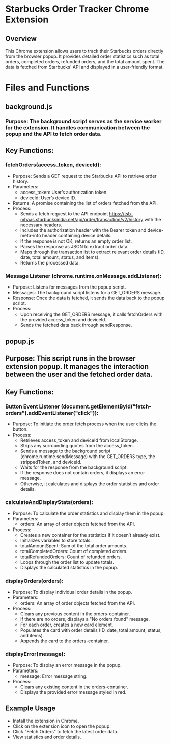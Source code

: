 # Starbucks Order Tracker Chrome Extension
## Overview
This Chrome extension allows users to track their Starbucks orders directly from the browser popup. It provides detailed order statistics such as total orders, completed orders, refunded orders, and the total amount spent. The data is fetched from Starbucks' API and displayed in a user-friendly format.

# Files and Functions
## background.js

### Purpose: The background script serves as the service worker for the extension. It handles communication between the popup and the API to fetch order data.

## Key Functions:

### fetchOrders(access_token, deviceId):

- Purpose: Sends a GET request to the Starbucks API to retrieve order history.
- Parameters:
    - access_token: User’s authorization token.
    - deviceId: User’s device ID.
- Returns: A promise containing the list of orders fetched from the API.
- Process:
    - Sends a fetch request to the API endpoint https://tsb-mbaas.starbucksindia.net/api/order/transaction/v2/history with the necessary headers.
    - Includes the authorization header with the Bearer token and device-meta-info header containing device details.
    - If the response is not OK, returns an empty order list.
    - Parses the response as JSON to extract order data.
    - Maps through the transaction list to extract relevant order details (ID, date, total amount, status, and items).
    - Returns the processed data.
### Message Listener (chrome.runtime.onMessage.addListener):

- Purpose: Listens for messages from the popup script.
- Messages: The background script listens for a GET_ORDERS message.
- Response: Once the data is fetched, it sends the data back to the popup script.
- Process:
    - Upon receiving the GET_ORDERS message, it calls fetchOrders with the provided access_token and deviceId.
    - Sends the fetched data back through sendResponse.
      
## popup.js

## Purpose: This script runs in the browser extension popup. It manages the interaction between the user and the fetched order data.

## Key Functions:

### Button Event Listener (document.getElementById("fetch-orders").addEventListener("click")):

- Purpose: To initiate the order fetch process when the user clicks the button.
- Process:
    - Retrieves access_token and deviceId from localStorage.
    - Strips any surrounding quotes from the access_token.
    - Sends a message to the background script (chrome.runtime.sendMessage) with the GET_ORDERS type, the strippedToken, and deviceId.
    - Waits for the response from the background script.
    - If the response does not contain orders, it displays an error message.
    - Otherwise, it calculates and displays the order statistics and order details.

### calculateAndDisplayStats(orders):

- Purpose: To calculate the order statistics and display them in the popup.
- Parameters:
    - orders: An array of order objects fetched from the API.
- Process:
    - Creates a new container for the statistics if it doesn’t already exist.
    - Initializes variables to store totals:
    - totalAmountSpent: Sum of the total order amounts.
    - totalCompletedOrders: Count of completed orders.
    - totalRefundedOrders: Count of refunded orders.
    - Loops through the order list to update totals.
    - Displays the calculated statistics in the popup.
### displayOrders(orders):

- Purpose: To display individual order details in the popup.
- Parameters:
    - orders: An array of order objects fetched from the API.
- Process:
    - Clears any previous content in the orders-container.
    - If there are no orders, displays a "No orders found" message.
    - For each order, creates a new card element.
    - Populates the card with order details (ID, date, total amount, status, and items).
    - Appends the card to the orders-container.
### displayError(message):

- Purpose: To display an error message in the popup.
- Parameters:
    - message: Error message string.
- Process:
    - Clears any existing content in the orders-container.
    - Displays the provided error message styled in red.
 
## Example Usage
- Install the extension in Chrome.
- Click on the extension icon to open the popup.
- Click "Fetch Orders" to fetch the latest order data.
- View statistics and order details.

